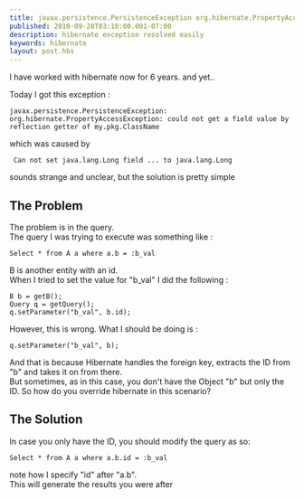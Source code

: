 ```yaml
---
title: javax.persistence.PersistenceException org.hibernate.PropertyAccessException could not get a field value by reflection getter
published: 2010-09-28T03:10:00.001-07:00
description: hibernate exception resolved easily
keywords: hibernate
layout: post.hbs
---
```



I have worked with hibernate now for 6 years. and yet..

Today I got this exception :

```
javax.persistence.PersistenceException: org.hibernate.PropertyAccessException: could not get a field value by reflection getter of my.pkg.ClassName  
```

which was caused by

```
 Can not set java.lang.Long field ... to java.lang.Long  
```

sounds strange and unclear, but the solution is pretty simple

## The Problem

The problem is in the query.  
The query I was trying to execute was something like :  

```
Select * from A a where a.b = :b_val
```

B is another entity with an id.  
When I tried to set the value for "b_val" I did the following :  

```
B b = getB();  
Query q = getQuery();   
q.setParameter("b_val", b.id);   
```

However, this is wrong. What I should be doing is :  

```
q.setParameter("b_val", b);
```

And that is because Hibernate handles the foreign key, extracts the ID from "b" and takes it on from there.  
But sometimes, as in this case, you don't have the Object "b" but only the ID. So how do you override hibernate in this scenario?

## The Solution

In case you only have the ID, you should modify the query as so:  

```
Select * from A a where a.b.id = :b_val
```

note how I specify "id" after "a.b".  
This will generate the results you were after</div>
